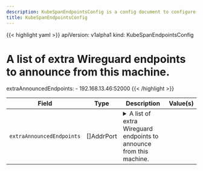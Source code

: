 ```yaml
---
description: KubeSpanEndpointsConfig is a config document to configure KubeSpan endpoints.
title: KubeSpanEndpointsConfig
---
```


<!-- markdownlint-disable -->









{{< highlight yaml >}}
apiVersion: v1alpha1
kind: KubeSpanEndpointsConfig
# A list of extra Wireguard endpoints to announce from this machine.
extraAnnouncedEndpoints:
    - 192.168.13.46:52000
{{< /highlight >}}


| Field | Type | Description | Value(s) |
|-------|------|-------------|----------|
|`extraAnnouncedEndpoints` |[]AddrPort |<details><summary>A list of extra Wireguard endpoints to announce from this machine.</summary><br />Talos automatically adds endpoints based on machine addresses, public IP, etc.<br />This field allows to add extra endpoints which are managed outside of Talos, e.g. NAT mapping.</details>  | |






